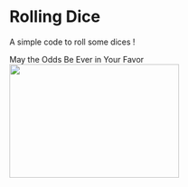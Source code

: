 # Rolling Dice

A simple code to roll some dices !

May the Odds Be Ever in Your Favor
<img src="https://media0.giphy.com/media/v1.Y2lkPTc5MGI3NjExNHl3dmIxb21oajk1ZWMwcnZ0YWUzeGFhb3k4NXR0dHg2bmNyYWRoNCZlcD12MV9pbnRlcm5hbF9naWZfYnlfaWQmY3Q9Zw/3ohjUS2N88LGAjLypO/giphy.gif" width="300" height="200" />

